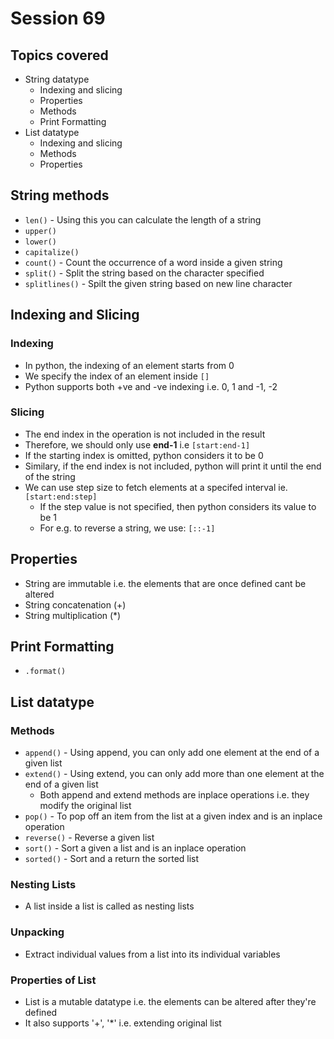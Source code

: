 # Session 69

## Topics covered

- String datatype
  - Indexing and slicing
  - Properties
  - Methods
  - Print Formatting
- List datatype
  - Indexing and slicing
  - Methods
  - Properties

## String methods

- `len()` - Using this you can calculate the length of a string
- `upper()`
- `lower()`
- `capitalize()`
- `count()` - Count the occurrence of a word inside a given string
- `split()` - Split the string based on the character specified
- `splitlines()` - Spilt the given string based on new line character

## Indexing and Slicing

### Indexing

- In python, the indexing of an element starts from 0
- We specify the index of an element inside `[]`
- Python supports both +ve and -ve indexing i.e. 0, 1 and -1, -2

### Slicing

- The end index in the operation is not included in the result
- Therefore, we should only use **end-1** i.e `[start:end-1]`
- If the starting index is omitted, python considers it to be 0
- Similary, if the end index is not included, python will print it until the end of the string
- We can use step size to fetch elements at a specifed interval ie. `[start:end:step]`
  - If the step value is not specified, then python considers its value to be 1
  - For e.g. to reverse a string, we use: `[::-1]`

## Properties

- String are immutable i.e. the elements that are once defined cant be altered
- String concatenation (+)
- String multiplication (*)

## Print Formatting

- `.format()`

## List datatype

### Methods

- `append()` - Using append, you can only add one element at the end of a given list
- `extend()` - Using extend, you can only add more than one element at the end of a given list
  - Both append and extend methods are inplace operations i.e. they modify the original list
- `pop()` - To pop off an item from the list at a given index and is an inplace operation
- `reverse()` - Reverse a given list
- `sort()` - Sort a given a list and is an inplace operation
- `sorted()` - Sort and a return the sorted list

### Nesting Lists

- A list inside a list is called as nesting lists

### Unpacking

- Extract individual values from a list into its individual variables

### Properties of List

- List is a mutable datatype i.e. the elements can be altered after they're defined
- It also supports '+', '*' i.e. extending original list
